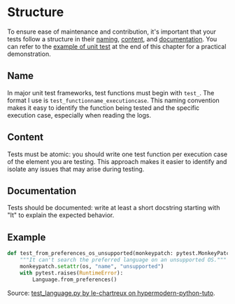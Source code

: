 # Structure

To ensure ease of maintenance and contribution, it's important that your tests follow a structure in their [naming](#name), [content](#content), and [documentation](#documentation). You can refer to the [example of unit test](#example) at the end of this chapter for a practical demonstration.

## Name

In major unit test frameworks, test functions must begin with `test_`. The format I use is `test_functionname_executioncase`. This naming convention makes it easy to identify the function being tested and the specific execution case, especially when reading the logs.

## Content

Tests must be atomic: you should write one test function per execution case of the element you are testing. This approach makes it easier to identify and isolate any issues that may arise during testing.

## Documentation

Tests should be documented: write at least a short docstring starting with "It" to explain the expected behavior.

## Example

```python
def test_from_preferences_os_unsupported(monkeypatch: pytest.MonkeyPatch) -> None:
    """It can't search the preferred language on an unsupported OS."""
    monkeypatch.setattr(os, "name", "unsupported")
    with pytest.raises(RuntimeError):
        Language.from_preferences()
```

Source: [test_language.py by le-chartreux on hypermodern-python-tuto](https://github.com/le-chartreux/hypermodern-python-tuto/blob/master/test/wikipedia/test_language.py).
